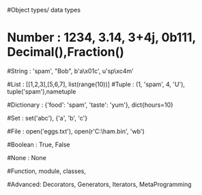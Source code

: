 <!-- Always do investigative study it is a effective way to learn -->

#Object types/ data types 
# Number : 1234, 3.14, 3+4j, 0b111, Decimal(),Fraction()

#String : 'spam', "Bob", b'a\x01c', u'sp\xc4m'

#List : [[1,2,3],[5,6,7], list(range(10))]
#Tuple : (1, 'spam', 4, 'U'), tuple('spam'),nametuple

#Dictionary : {'food': 'spam', 'taste': 'yum'}, dict{hours=10}

#Set : set('abc'), {'a', 'b', 'c'}

#File : open('eggs.txt'), open(r'C:\ham.bin', 'wb')

#Boolean : True, False

#None : None

#Function, module, classes, 

#Advanced: Decorators, Generators, Iterators, MetaProgramming